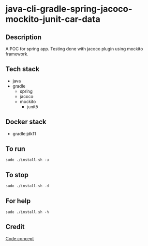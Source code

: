 # java-cli-gradle-spring-jacoco-mockito-junit-car-data

## Description
A POC for spring app. Testing done with
jacoco plugin using mockito framework.

## Tech stack
- java
- gradle
  - spring
  - jacoco
  - mockito
    - junit5

## Docker stack
- gradle:jdk11

## To run
`sudo ./install.sh -u`

## To stop
`sudo ./install.sh -d`

## For help
`sudo ./install.sh -h`

## Credit
[Code concept](https://stackoverflow.com/questions/44429751/how-to-use-junit-5-with-gradle)
